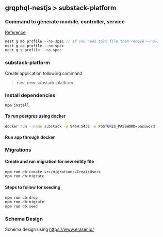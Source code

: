 ## grqphql-nestjs > substack-platform


### Command to generate module, controller, service

[Reference](https://docs.nestjs.com/cli/usages#nest-generate)

```js
nest g mo profile --no-spec // If you need test file then remove --no-spec
nest g co profile --no-spec
nest g s profile --no-spec
```

### substack-platform

Create application following command

> nest new substack-platform

### Install dependencies

```bash
npm install
```

#### To run postgres using docker

```bash
docker run --name substack -p 5454:5432 -e POSTGRES_PASSWORD=password -e POSTGRES_USER=substack -d postgres
```

#### Run app through docker

### Migrations

#### Create and run migration for new entity file

```bash
npm run db:create src/migrations/CreateUsers
npm run db:migrate
```

#### Steps to follow for seeding

```bash
npm run db:drop
npm run db:migrate
npm run db:seed
```

### Schema Design

Schema design using https://www.eraser.io/
